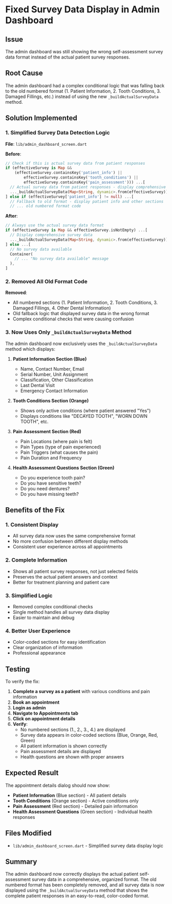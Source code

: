 # Fixed Survey Data Display in Admin Dashboard

## Issue
The admin dashboard was still showing the wrong self-assessment survey data format instead of the actual patient survey responses.

## Root Cause
The admin dashboard had a complex conditional logic that was falling back to the old numbered format (1. Patient Information, 2. Tooth Conditions, 3. Damaged Fillings, etc.) instead of using the new `_buildActualSurveyData` method.

## Solution Implemented

### 1. Simplified Survey Data Detection Logic
**File**: `lib/admin_dashboard_screen.dart`

**Before**:
```dart
// Check if this is actual survey data from patient responses
if (effectiveSurvey is Map &&
    (effectiveSurvey.containsKey('patient_info') ||
        effectiveSurvey.containsKey('tooth_conditions') ||
        effectiveSurvey.containsKey('pain_assessment'))) ...[
  // Actual survey data from patient responses - display comprehensive survey
  ..._buildActualSurveyData(Map<String, dynamic>.from(effectiveSurvey)),
] else if (effectiveSurvey['patient_info'] != null) ...[
  // Fallback to old format - display patient info and other sections
  // ... old numbered format code
```

**After**:
```dart
// Always use the actual survey data format
if (effectiveSurvey is Map && effectiveSurvey.isNotEmpty) ...[
  // Display comprehensive survey data
  ..._buildActualSurveyData(Map<String, dynamic>.from(effectiveSurvey)),
] else ...[
  // No survey data available
  Container(
    // ... "No survey data available" message
  ),
]
```

### 2. Removed All Old Format Code
**Removed**:
- All numbered sections (1. Patient Information, 2. Tooth Conditions, 3. Damaged Fillings, 4. Other Dental Information)
- Old fallback logic that displayed survey data in the wrong format
- Complex conditional checks that were causing confusion

### 3. Now Uses Only `_buildActualSurveyData` Method
The admin dashboard now exclusively uses the `_buildActualSurveyData` method which displays:

1. **Patient Information Section (Blue)**
   - Name, Contact Number, Email
   - Serial Number, Unit Assignment
   - Classification, Other Classification
   - Last Dental Visit
   - Emergency Contact Information

2. **Tooth Conditions Section (Orange)**
   - Shows only active conditions (where patient answered "Yes")
   - Displays conditions like "DECAYED TOOTH", "WORN DOWN TOOTH", etc.

3. **Pain Assessment Section (Red)**
   - Pain Locations (where pain is felt)
   - Pain Types (type of pain experienced)
   - Pain Triggers (what causes the pain)
   - Pain Duration and Frequency

4. **Health Assessment Questions Section (Green)**
   - Do you experience tooth pain?
   - Do you have sensitive teeth?
   - Do you need dentures?
   - Do you have missing teeth?

## Benefits of the Fix

### 1. **Consistent Display**
- All survey data now uses the same comprehensive format
- No more confusion between different display methods
- Consistent user experience across all appointments

### 2. **Complete Information**
- Shows all patient survey responses, not just selected fields
- Preserves the actual patient answers and context
- Better for treatment planning and patient care

### 3. **Simplified Logic**
- Removed complex conditional checks
- Single method handles all survey data display
- Easier to maintain and debug

### 4. **Better User Experience**
- Color-coded sections for easy identification
- Clear organization of information
- Professional appearance

## Testing

To verify the fix:

1. **Complete a survey as a patient** with various conditions and pain information
2. **Book an appointment**
3. **Login as admin**
4. **Navigate to Appointments tab**
5. **Click on appointment details**
6. **Verify**:
   - No numbered sections (1., 2., 3., 4.) are displayed
   - Survey data appears in color-coded sections (Blue, Orange, Red, Green)
   - All patient information is shown correctly
   - Pain assessment details are displayed
   - Health questions are shown with proper answers

## Expected Result

The appointment details dialog should now show:
- **Patient Information** (Blue section) - All patient details
- **Tooth Conditions** (Orange section) - Active conditions only
- **Pain Assessment** (Red section) - Detailed pain information
- **Health Assessment Questions** (Green section) - Individual health responses

## Files Modified

- `lib/admin_dashboard_screen.dart` - Simplified survey data display logic

## Summary

The admin dashboard now correctly displays the actual patient self-assessment survey data in a comprehensive, organized format. The old numbered format has been completely removed, and all survey data is now displayed using the `_buildActualSurveyData` method that shows the complete patient responses in an easy-to-read, color-coded format. 